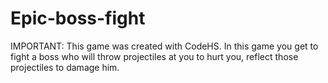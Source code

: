 # Epic-boss-fight
IMPORTANT: This game was created with CodeHS.
In this game you get to fight a boss who will throw projectiles at you to hurt you, reflect those projectiles to damage him.

